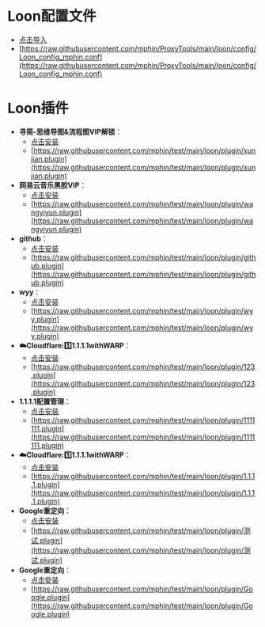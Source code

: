 # Loon配置文件
  - [点击导入](https://www.nsloon.com/openloon/import?sub=https://raw.githubusercontent.com/mphin/ProxyTools/main/loon/config/Loon_config_mphin.conf)
  - [https://raw.githubusercontent.com/mphin/ProxyTools/main/loon/config/Loon_config_mphin.conf](https://raw.githubusercontent.com/mphin/ProxyTools/main/loon/config/Loon_config_mphin.conf)

# Loon插件
- **寻简-思维导图&流程图VIP解锁**：
  - [点击安装](https://www.nsloon.com/openloon/import?plugin=https://raw.githubusercontent.com/mphin/test/main/loon/plugin/xunjian.plugin)
  - [https://raw.githubusercontent.com/mphin/test/main/loon/plugin/xunjian.plugin](https://raw.githubusercontent.com/mphin/test/main/loon/plugin/xunjian.plugin)
- **网易云音乐黑胶VIP**：
  - [点击安装](https://www.nsloon.com/openloon/import?plugin=https://raw.githubusercontent.com/mphin/test/main/loon/plugin/wangyiyun.plugin)
  - [https://raw.githubusercontent.com/mphin/test/main/loon/plugin/wangyiyun.plugin](https://raw.githubusercontent.com/mphin/test/main/loon/plugin/wangyiyun.plugin)
- **github**：
  - [点击安装](https://www.nsloon.com/openloon/import?plugin=https://raw.githubusercontent.com/mphin/test/main/loon/plugin/github.plugin)
  - [https://raw.githubusercontent.com/mphin/test/main/loon/plugin/github.plugin](https://raw.githubusercontent.com/mphin/test/main/loon/plugin/github.plugin)
- **wyy**：
  - [点击安装](https://www.nsloon.com/openloon/import?plugin=https://raw.githubusercontent.com/mphin/test/main/loon/plugin/wyy.plugin)
  - [https://raw.githubusercontent.com/mphin/test/main/loon/plugin/wyy.plugin](https://raw.githubusercontent.com/mphin/test/main/loon/plugin/wyy.plugin)
- **☁️Cloudflare:1️⃣1.1.1.1withWARP**：
  - [点击安装](https://www.nsloon.com/openloon/import?plugin=https://raw.githubusercontent.com/mphin/test/main/loon/plugin/123.plugin)
  - [https://raw.githubusercontent.com/mphin/test/main/loon/plugin/123.plugin](https://raw.githubusercontent.com/mphin/test/main/loon/plugin/123.plugin)
- **1.1.1.1配置管理**：
  - [点击安装](https://www.nsloon.com/openloon/import?plugin=https://raw.githubusercontent.com/mphin/test/main/loon/plugin/1111111.plugin)
  - [https://raw.githubusercontent.com/mphin/test/main/loon/plugin/1111111.plugin](https://raw.githubusercontent.com/mphin/test/main/loon/plugin/1111111.plugin)
- **☁️Cloudflare:1️⃣1.1.1.1withWARP**：
  - [点击安装](https://www.nsloon.com/openloon/import?plugin=https://raw.githubusercontent.com/mphin/test/main/loon/plugin/1.1.1.1.plugin)
  - [https://raw.githubusercontent.com/mphin/test/main/loon/plugin/1.1.1.1.plugin](https://raw.githubusercontent.com/mphin/test/main/loon/plugin/1.1.1.1.plugin)
- **Google重定向**：
  - [点击安装](https://www.nsloon.com/openloon/import?plugin=https://raw.githubusercontent.com/mphin/test/main/loon/plugin/测试.plugin)
  - [https://raw.githubusercontent.com/mphin/test/main/loon/plugin/测试.plugin](https://raw.githubusercontent.com/mphin/test/main/loon/plugin/测试.plugin)
- **Google重定向**：
  - [点击安装](https://www.nsloon.com/openloon/import?plugin=https://raw.githubusercontent.com/mphin/test/main/loon/plugin/Google.plugin)
  - [https://raw.githubusercontent.com/mphin/test/main/loon/plugin/Google.plugin](https://raw.githubusercontent.com/mphin/test/main/loon/plugin/Google.plugin)
